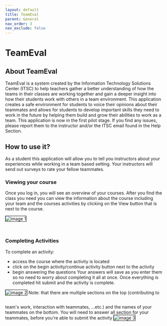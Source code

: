```yaml
---
layout: default
title: TeamEval
parent: General
nav_order: 3
nav_exclude: false
---
```

# TeamEval
## About TeamEval
TeamEval is a system created by the Information Technology Solutions Center (ITSC) to help teachers gather a better understanding of how the teams in their classes are working together and gain a deeper insight into how their students work with others in a team environment. This application creates a safe environment for students to voice their opinions about their teammates and allows for students to develop important skills they need to work in the future by helping them build and grow their abilities to work as a team. This application is now in the first pilot stage. If you find any issues, please report them to the instructor and/or the ITSC email found in the Help Section.

## How to use it?
As a student this application will allow you to tell you instructors about your experiences while working in a team based setting. Your instructors will send out surveys to rate your fellow teammates.

### Viewing your course
Once you log in, you will see an overview of your courses. After you find the class you need you can view the information about the course including your team and the courses activities by clicking on the View button that is next to the course.

<img alt="image 1" src="../assets/teameval/image001.png" style="border: 1px solid black; margin-bottom:2em;"/>

### Completing Activities
To complete an activity:
- access the course where the activity is located
- click on the begin activity/continue activity button next to the activity
- begin answering the questions
Your answers will save as you enter them so no need to worry about completing it all at once. Once everything is completed hit submit and the activity is complete.
<img alt="image 2" src="../assets/teameval/image002.png" style="border: 1px solid black; margin-bottom:2em;"/>
Note: that there are multiple sections on the top (contributing to team's work, interaction with teammates, ...etc.) and the names of your teammates on the bottom. You will need to answer all section for your teammates, before you're able to submit the activity
<img alt="image 3" src="../assets/teameval/image003.png" style="border: 1px solid black; margin-bottom:2em;"/>
